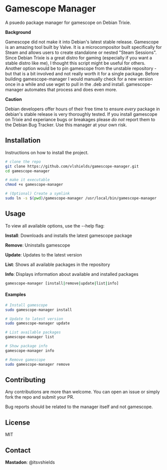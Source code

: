 # Gamescope Manager

A psuedo package manager for gamescope on Debian Trixie.

**Background**

Gamescope did not make it into Debian's latest stable release. Gamescope is an amazing tool built by Valve. It is a microcompositor built specifically for
Steam and allows users to create standalone or nested "Steam Sessions". Since Debian Trixie is a great distro for gaming (especially if you want a stable distro like me), I thought this script might be useful for others. Another option would be to pin gamescope from the unstable repository - but that is a bit involved and not really worth it for a single package. Before building gamescope-manager I would manually check for a new version once in a while and use wget to pull in the .deb and install. gamescope-manager automates that process and does even more.

**Caution**

Debian developers offer hours of their free time to ensure *every* package in debian's stable release is very thoroughly tested. If you install gamescope on Trixie and experiance bugs or breakages please *do not* report them to the Debian Bug Tracker. Use this manager at your own risk.

## Installation

Instructions on how to install the project.

```bash
# clone the repo
git clone https://github.com/vlshields/gamescope-manager.git
cd gamescope-manager

# make it executable 
chmod +x gamescope-manager

# (Optional) Create a symlink 
sudo ln -s $(pwd)/gamescope-manager /usr/local/bin/gamescope-manager
```

## Usage
To view all available options, use the --help flag:

**Install**: Downloads and installs the latest gamescope package

**Remove**: Uninstalls gamescope

**Update**: Updates to the latest version

**List**: Shows all available packages in the repository

**Info**: Displays information about available and installed packages

```bash
gamescope-manager [install|remove|update|list|info]
```
#### Examples
```bash
# Install gamescope
sudo gamescope-manager install

# Update to latest version
sudo gamescope-manager update

# List available packages
gamescope-manager list

# Show package info
gamescope-manager info

# Remove gamescope
sudo gamescope-manager remove
```
## Contributing

Any contributions are more than welcome. You can open an issue or simply fork the repo and submit your PR.

Bug reports should be related to the manager itself and not gamescope.

## License

MIT

## Contact

**Mastadon**: @itsvshields

